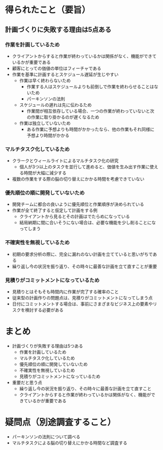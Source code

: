 # 得られたこと（要旨）

## 計画づくりに失敗する理由は5点ある

### 作業を計画しているため
- クライアントからすると作業が終わっているかは関係がなく、機能ができているかが重要である
- 顧客にとっての価値の単位はフィーチャである
- 作業を基準に計画するとスケジュール遅延が生じやすい
  - 作業は早く終わらないため
    - 作業する人はスケジュールよりも前倒しで作業を終わらせることはないため
    - パーキンソンの法則
  - スケジュールの遅れは先に伝わるため
    - 作業間が相互依存している場合、一つの作業が終わっていないと次の作業に取り掛かるのが遅くなるため
  - 作業は独立していないため
    - ある作業に予想よりも時間がかかったなら、他の作業もそれ同様に予想より時間がかかる

### マルチタスク化しているため
- クラークとウィールライトによるマルチタスク化の研究
  - 個人が3つ以上のタスクを並行して進めると、価値を生み出す作業に使える時間が大幅に減少する
- 複数の作業をする際の脳の切り替えにかかる時間を考慮できていない

### 優先順位の順に開発していないため
- 開発チームに都合の良いように優先順位と作業順序が決められている
- 作業が全て終了すると仮定して計画をする例
  - クライアントから見るとその計画はでたらめになっている
  - 結局納期に間に合いそうにない場合は、必要な機能を少し削ることになってしまう

### 不確実性を無視しているため
- 初期の要求分析の際に、完全に漏れのない計画を立てていると思いがちである
- 繰り返し今の状況を振り返り、その時々に最善な計画を立て直すことが重要

### 見積りがコミットメントになっているため
- 見積りとはそもそも時間内に作業が完了する確率のこと
- 従来型の計画作りの問題点は、見積りがコミットメントになってしまう点
- 日付にコミットメントする場合は、事前にさまざまなビジネス上の要素やリスクを検討する必要がある

# まとめ
- 計画づくりが失敗する理由は5つある
  - 作業を計画しているため
  - マルチタスク化しているため
  - 優先順位の順に開発していないため
  - 不確実性を無視しているため
  - 見積りがコミットメントになっているため
- 重要だと思う点
  - 繰り返し今の状況を振り返り、その時々に最善な計画を立て直すこと
  - クライアントからすると作業が終わっているかは関係がなく、機能ができているかが重要である

# 疑問点（別途調査すること）
- パーキンソンの法則について調べる
- マルチタスクによる脳の切り替えにかかる時間など調査する
